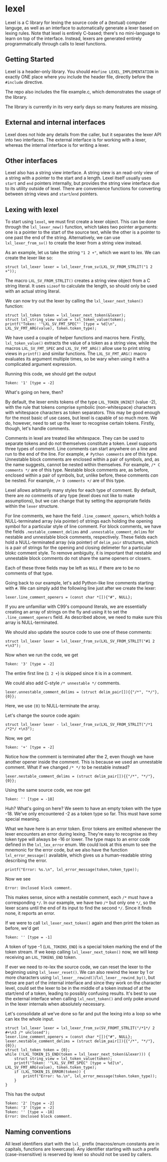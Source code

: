 # lexel
Lexel is a C library for lexing the source code of a (textual) computer languge, as well as an interface
to automatically generate a lexer based on lexing rules. Note that lexel is entirely C-based;
there's no mini-language to learn on top of the interface. Instead, lexers are generated entirely
programmatically through calls to lexel functions.

## Getting Started

Lexel is a header-only library. You should `#define LEXEL_IMPLEMENTATION` in exactly ONE place where
you include the header file, directly before the `#include` directive.

The repo also includes the file example.c, which demonstrates the usage of the library.

The library is currently in its very early days so many features are missing.

## External and internal interfaces

Lexel does not hide any details from the caller, but it separates the lexer API into two interfaces.
The external interface is for working with a lexer, whereas the internal interface is for writing a lexer.

## Other interfaces

Lexel also has a string view interface. A string view is an read-only view of a string with a pointer to
the start and a length. Lexel itself usually uses `start` and `end` pointers internally, but provides the
string view interface due to its utility outside of lexel. There are convenience functions for converting
between string views and `start`/`end` pointers.

## Lexing with lexel

To start using `lexel`, we must first create a lexer object. This can be done through the `lxl_lexer_new()`
function, which takes two pointer arguments: one is a pointer to the start of the source text, while the
other is a pointer to one past the end of the string. Alternatively, we can use `lxl_lexer_from_sv()` to
create the lexer from a string view instead.

As an example, let us take the string `"1 2 +"`, which we want to lex. We can create the lexer like so:

    struct lxl_lexer lexer = lxl_lexer_from_sv(LXL_SV_FROM_STRLIT("1 2 +"));

The macro `LXL_SV_FROM_STRLIT()` creates a string view object from a C string literal. It uses `sizeof` to
calculate the length, so should only be used with an actual string literal.

We can now try out the lexer by calling the `lxl_lexer_next_token()` function:

    struct lxl_token token = lxl_lexer_next_token(&lexer);
    struct lxl_string_view value = lxl_token_value(token);
    printf("Token: '"LXL_SV_FMT_SPEC"' [type = %d]\n", LXL_SV_FMT_ARG(value), token.token_type);

We have used a couple of helper functions and macros here. Firstly, `lxl_token_value()` extracts the value
of a token as a string view, while the macros `LXL_SV_FMT_SPEC` and `LXL_SV_FMT_ARG()` allow use to print
string views in `printf()` and similar functions. The `LXL_SV_FMT_ARG()` macro evaluates its argument
multiple times, so be wary when using it with a complicated argument expression.

Running this code, we should get the output

    Token: '1' [type = -2]

What's going on here, then?

By default, the lexer emits tokens of the type `LXL_TOKEN_UNINIT` (value -2), with the rule that tokens
comprise symbolic (non-whitespace) characters with whitespace characters as token separators.
This may be good enough for the most basic of use cases, but lexel is capable of so much more.
We do, however, need to set up the lexer to recognise certain tokens.
Firstly, though, let's handle comments.

Comments in lexel are treated like whitespace. They can be used to separate tokens and do not themselves
constitute a token. Lexel supports three types of comment. Line comments can start anywhere on a line and run
to the end of the line. For example, `# Python comments` are of this type.
Unnestable block comments are enclosed within a pair of symbols, and, as the name suggests, cannot be nested
within themselves. For example, `/* C comments */` are of this type.
Nestable block comments are, as before, enclosed within a pair of symbols, but, unlike before,
these comments _can_ be nested. For example, `/+ D comments +/` are of this type.

Lexel allows arbitrarily many styles for each type of comment. By default, there are _no_ comments of any type
(lexel does not like to make assumptions), but we can change that by setting the appropriate fields within the
`lexer` structure.

For line comments, we have the field `.line_comment_openers`, which holds a NULL-terminated array
(via pointer) of strings each holding the opening symbol for a particular style of line comment.
For block comments, we have the fields `.nestable_comment_delims` and `.unnestable_comment_delims` for
nestable and unnestable block comments, respectively. These fields each hold a NULL-terminated array
(via pointer) of `delim_pair` structures, which is a pair of strings for the opening and closing delimeter
for a particular blokc comment style. To remove ambiguity, it is important that nestable and unnestable block
comments do not share the same openers or closers.

Each of these three fields may be left as `NULL` if there are to be no comments of that type.

Going back to our example, let's add Python-like line comments starting with `#`. We can simply add the
following line just after we create the lexer:

    lexer.line_comment_openers = (const char *[]){"#", NULL};

If you are unfamiliar with C99's compound literals, we are essentially creating an array of strings on the
fly and using it to set the `.line_comment_openers` field. As described above, we need to make sure this
array is NULL-terminated.

We should also update the source code to use one of these comments:

    struct lxl_lexer lexer = lxl_lexer_from_sv(LXL_SV_FROM_STRLIT("#1 2 +\n3");

Now when we run the code, we get

    Token: '3' [type = -2]

The entire first line (`1 2 +`) is skipped since it is in a comment.

We could also add C-style `/* unnestable */` comments.

    lexer.unnestable_comment_delims = (struct delim_pair[]){{"/*", "*/"}, {0}};

Here, we use `{0}` to NULL-terminate the array.

Let's change the source code again:

    struct lxl_lexer lexer - lxl_lexer_from_sv(LXL_SV_FROM_STRLIT("/*1 /*2*/ +\n3");

Now, we get

    Token: '+' [type = -2]

Notice how the comment is terminated after the 2, even though we have another opener inside the comment.
This is because we used an unnestable comment. What if we changed `/* */` to be nestable instead?

    lexer.nestable_comment_delims = (struct delim_pair[]){{"/*", "*/"}, {0}};

Using the same source code, we now get

    Token: '' [type = -18]

Huh? What's going on here? We seem to have an empty token with the type -18. We've only encountered -2 as
a token type so far. This must have some special meaning.

What we have here is an error token. Error tokens are emitted whenever the lexer encounters an error during
lexing. They're easy to recognise as they token type will always be -16 or lower. The type maps to an error
code defined in the `lxl_lex_error` enum. We could look at this enum to see the mnemonic for the error code,
but we also have the function `lxl_error_message()` available, which gives us a human-readable string
describing the error.

    printf("Error: %s.\n", lxl_error_message(token,token_type));

Now we see

    Error: Unclosed block comment.

This makes sense, since with a nestable comment, each `/*` must have a corresponding `*/`. In our example, we
have two `/*` but only one `*/`, so the lexer scans until the end of its input to find the second `*/`.
Since it finds none, it reports an error.

If we were to call `lxl_lexer_next_token()` again and then print the token as before, we'd get

    Token: '' [type = -1]

A token of type -1 (`LXL_TOKENS_END`) is a special token marking the end of the token stream. If we keep
calling `lxl_lexer_next_token()` now, we will keep receiving an `LXL_TOKENS_END` token.

If ever we need to re-lex the source code, we can reset the lexer to the beginning using `lxl_lexer_reset()`.
We can also rewind the lexer by 1 or more characters using `lxl_lexer__rewind()`/`lxl_lexer__rewind_by()`,
but these are part of the internal interface and since they work on the character level, could set the lexer
to be in the middle of a token instead of at the start/end of a token, leading to possibly confusing results.
It's best to use the external interface when calling `lxl_next_token()` and only poke around in the lexer
internals when absolutely necessary.

Let's consolidate all we've done so far and put the lexing into a loop so whe can lex the whole input.

    struct lxl_lexer lexer = lxl_lexer_from_sv(SV_FROMT_STRLIT("/*1*/ 2 #+\n3 /* unclosed");
    lexer.line_comment_openers = (const char *[]){"#", NULL};
    lexer.nestable_comment_delims = (struct delim_pair[]){{"/*", "*/"}, {0}};
    struct lxl_token token = {0};
    while (!LXL_TOKEN_IS_END(token = lxl_lexer_next_token(&lexer))) {
        struct string_view = lxl_token_value(token);
        printf("Token: '"LXL_SV_FMT_SPEC" [type = %d]\n", LXL_SV_FMT_ARG(value), token.token_type);
        if (LXL_TOKEN_IS_ERROR(token)) {
            printf("Error: %s.\n", lxl_error_message(token.token_type));
        }
    }

This has the output

    Token: '2' [type = -2]
    Token: '3' [type = -2]
    Token: '' [type = -18]
    Error: Unclosed block comment.

## Naming conventions

All lexel identifiers start with the `lxl_` prefix
(macros/enum constants are in capitals, functions are lowercase). Any identifier starting with such a
prefix (case-insensitive) is reserved by lexel so should not be used by callers.
